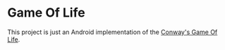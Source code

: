 # Game Of Life

This project is just an Android implementation of the [Conway's Game Of Life](https://en.wikipedia.org/wiki/Conway's_Game_of_Life).
